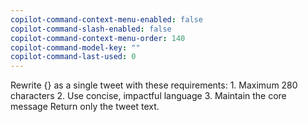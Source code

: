 ```yaml
---
copilot-command-context-menu-enabled: false
copilot-command-slash-enabled: false
copilot-command-context-menu-order: 140
copilot-command-model-key: ""
copilot-command-last-used: 0
---
```

Rewrite {} as a single tweet with these requirements:
    1. Maximum 280 characters
    2. Use concise, impactful language
    3. Maintain the core message
    Return only the tweet text.